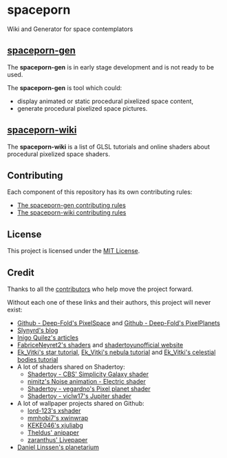 # spaceporn

Wiki and Generator for space contemplators

## [spaceporn-gen](https://github.com/tiawl/spaceporn/tree/gen)

The **spaceporn-gen** is in early stage development and is not ready to be used.

The **spaceporn-gen** is tool which could:
- display animated or static procedural pixelized space content,
- generate procedural pixelized space pictures.

## [spaceporn-wiki](https://github.com/tiawl/spaceporn/wiki)

The **spaceporn-wiki** is a list of GLSL tutorials and online shaders about procedural pixelized space shaders.

## Contributing

Each component of this repository has its own contributing rules:
- [The spaceporn-gen contributing rules](https://github.com/tiawl/spaceporn/blob/gen/CONTRIBUTING.md)
- [The spaceporn-wiki contributing rules](https://github.com/tiawl/spaceporn/blob/wiki/CONTRIBUTING.md)

## License

This project is licensed under the [MIT License](LICENSE.md).

## Credit

Thanks to all the [contributors](https://github.com/tiawl/spaceporn/contributors) who help move the project forward.

Without each one of these links and their authors, this project will never exist:
- [Github - Deep-Fold's PixelSpace][1] and [Github - Deep-Fold's PixelPlanets][2]
- [Slynyrd's blog][3]
- [Inigo Quilez's articles][4]
- [FabriceNeyret2's shaders][5] and [shadertoyunofficial website][6]
- [Ek_Vitki's star tutorial][7], [Ek_Vitki's nebula tutorial][8] and [Ek_Vitki's celestial bodies tutorial][9]
- A lot of shaders shared on Shadertoy:
  - [Shadertoy - CBS' Simplicity Galaxy shader][10]
  - [nimitz's Noise animation - Electric shader][11]
  - [Shadertoy - vegardno's Pixel planet shader][12]
  - [Shadertoy - viclw17's Jupiter shader][13]
- A lot of wallpaper projects shared on Github:
  - [lord-123's xshader][14]
  - [mmhobi7's xwinwrap][15]
  - [KEKE046's xjuliabg][16]
  - [Theldus' anipaper][17]
  - [zaranthus' Livepaper][18]
- [Daniel Linssen's planetarium][19]

[1]:https://github.com/Deep-Fold/PixelSpace
[2]:https://github.com/Deep-Fold/PixelPlanets
[3]:https://www.slynyrd.com/blog
[4]:https://iquilezles.org/www/index.htm
[5]:https://www.shadertoy.com/user/FabriceNeyret2
[6]:https://shadertoyunofficial.wordpress.com/
[7]:https://www.reddit.com/r/PixelArt/comments/s3gybx/star_tutorial/
[8]:https://www.reddit.com/r/PixelArt/comments/s4y4nx/nebula_tutorial/
[9]:https://www.reddit.com/r/PixelArt/comments/s3wr11/another_quick_tutorial_for_some_other_celestial/
[10]:https://www.shadertoy.com/view/MslGWN
[11]:https://www.shadertoy.com/view/ldlXRS
[12]:https://www.shadertoy.com/view/WdSSWD
[13]:https://www.shadertoy.com/view/MdyfWw
[14]:https://github.com/lord-123/xshader
[15]:https://github.com/mmhobi7/xwinwrap
[16]:https://github.com/KEKE046/xjuliabg
[17]:https://github.com/Theldus/anipaper
[18]:https://github.com/zuranthus/LivePaper
[19]:https://managore.itch.io/planetarium
